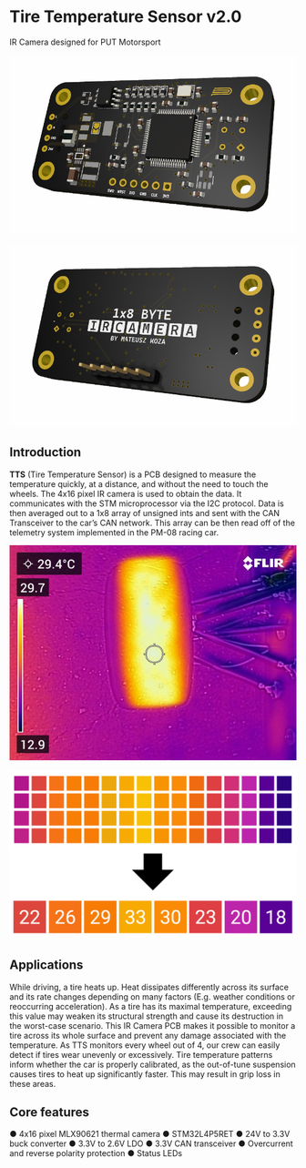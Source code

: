 # Tire Temperature Sensor v2.0
IR Camera designed for PUT Motorsport
<p align="center">
  <img src="/readme/1.png" alt="Sublime's custom image"/>
</p>

<p align="center">
  <img src="/readme/2.png" alt="Sublime's custom image"/>
</p>

## Introduction

**TTS** (Tire Temperature Sensor) is a PCB designed to measure the temperature quickly, at a distance, and without the need to touch the wheels. The 4x16 pixel IR camera is used to obtain the data. It communicates with the STM microprocessor via the I2C protocol. Data is then averaged out to a 1x8 array of unsigned ints and sent with the CAN Transceiver to the car’s CAN network. This array can be then read off of the telemetry system implemented in the PM-08 racing car.

<p align="center">
  <img src="/readme/3.jpg" alt="Sublime's custom image"/>
</p>

<p align="center">
  <img src="/readme/4.png" alt="Sublime's custom image"/>
</p>


## Applications

While driving, a tire heats up. Heat dissipates differently across its surface and its rate changes depending on many factors (E.g. weather conditions or reoccurring acceleration). As a tire has its maximal temperature, exceeding this value may weaken its structural strength and cause its destruction in the worst-case scenario. This IR Camera PCB makes it possible to monitor a tire across its whole surface and prevent any damage associated with the temperature. As TTS monitors every wheel out of 4, our crew can easily detect if tires wear unevenly or excessively. Tire temperature patterns inform whether the car is properly calibrated, as the out-of-tune suspension causes tires to heat up significantly faster. This may result in grip loss in these areas.

## Core features

● 4x16 pixel MLX90621 thermal camera
● STM32L4P5RET
● 24V to 3.3V buck converter
● 3.3V to 2.6V LDO
● 3.3V CAN transceiver
● Overcurrent and reverse polarity protection
● Status LEDs
